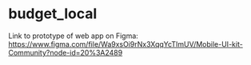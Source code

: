 # budget_local

Link to prototype of web app on Figma: https://www.figma.com/file/Wa9xsOi9rNx3XqqYcTImUV/Mobile-UI-kit-Community?node-id=20%3A2489
